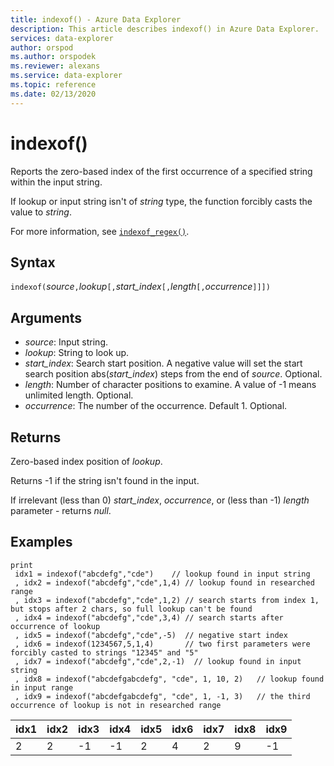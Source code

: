 ```yaml
---
title: indexof() - Azure Data Explorer 
description: This article describes indexof() in Azure Data Explorer.
services: data-explorer
author: orspod
ms.author: orspodek
ms.reviewer: alexans
ms.service: data-explorer
ms.topic: reference
ms.date: 02/13/2020
---
```

# indexof()

Reports the zero-based index of the first occurrence of a specified string within the input string.

If lookup or input string isn't of *string* type, the function forcibly casts the value to *string*.

For more information, see [`indexof_regex()`](indexofregexfunction.md).

## Syntax

`indexof(`*source*`,`*lookup*`[,`*start_index*`[,`*length*`[,`*occurrence*`]]])`

## Arguments

* *source*: Input string.  
* *lookup*: String to look up.
* *start_index*: Search start position. A negative value will set the start search position abs(*start_index*) steps from the end of *source*. Optional.
* *length*: Number of character positions to examine. A value of -1 means unlimited length. Optional.
* *occurrence*: The number of the occurrence. Default 1. Optional.

## Returns

Zero-based index position of *lookup*.

Returns -1 if the string isn't found in the input.

If irrelevant (less than 0) *start_index*, *occurrence*, or (less than -1) *length* parameter - returns *null*.

## Examples
```kusto
print
 idx1 = indexof("abcdefg","cde")    // lookup found in input string
 , idx2 = indexof("abcdefg","cde",1,4) // lookup found in researched range 
 , idx3 = indexof("abcdefg","cde",1,2) // search starts from index 1, but stops after 2 chars, so full lookup can't be found
 , idx4 = indexof("abcdefg","cde",3,4) // search starts after occurrence of lookup
 , idx5 = indexof("abcdefg","cde",-5)  // negative start index
 , idx6 = indexof(1234567,5,1,4)       // two first parameters were forcibly casted to strings "12345" and "5"
 , idx7 = indexof("abcdefg","cde",2,-1)  // lookup found in input string
 , idx8 = indexof("abcdefgabcdefg", "cde", 1, 10, 2)   // lookup found in input range
 , idx9 = indexof("abcdefgabcdefg", "cde", 1, -1, 3)   // the third occurrence of lookup is not in researched range
```

|idx1|idx2|idx3|idx4|idx5|idx6|idx7|idx8|idx9|
|----|----|----|----|----|----|----|----|----|
|2   |2   |-1  |-1  | 2  |4   |2   |9   |-1  |
